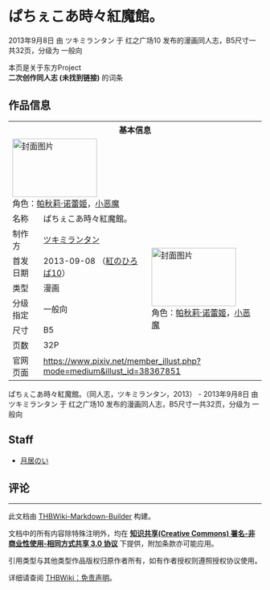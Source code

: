 # ぱちぇこあ時々紅魔館。

<!-- source html: G:\repos\THBWiki-Markdown-Builder\THBWikiMarkdown\Temp\main\1\1a\ns0%3A%E3%81%B1%E3%81%A1%E3%81%87%E3%81%93%E3%81%82%E6%99%82%E3%80%85%E7%B4%85%E9%AD%94%E9%A4%A8%E3%80%82.html -->

2013年9月8日 由 ツキミランタン 于 红之广场10 发布的漫画同人志，B5尺寸一共32页，分级为 一般向

本页是关于东方Project  
 **二次创作同人志 (未找到链接)** 的词条

## 作品信息

<table><tbody><tr><th colspan="3">基本信息</th></tr><tr><td class="cover-artwork-mobile" colspan="2"><a href="./文件-ぱちぇこあ時々紅魔館。封面.png.md" class="image" title="封面图片"><img alt="封面图片" src="https://upload.thwiki.cc/thumb/1/1d/%E3%81%B1%E3%81%A1%E3%81%87%E3%81%93%E3%81%82%E6%99%82%E3%80%85%E7%B4%85%E9%AD%94%E9%A4%A8%E3%80%82%E5%B0%81%E9%9D%A2.png/168px-%E3%81%B1%E3%81%A1%E3%81%87%E3%81%93%E3%81%82%E6%99%82%E3%80%85%E7%B4%85%E9%AD%94%E9%A4%A8%E3%80%82%E5%B0%81%E9%9D%A2.png" decoding="async" loading="lazy" width="168" height="116" srcset="https://upload.thwiki.cc/thumb/1/1d/%E3%81%B1%E3%81%A1%E3%81%87%E3%81%93%E3%81%82%E6%99%82%E3%80%85%E7%B4%85%E9%AD%94%E9%A4%A8%E3%80%82%E5%B0%81%E9%9D%A2.png/252px-%E3%81%B1%E3%81%A1%E3%81%87%E3%81%93%E3%81%82%E6%99%82%E3%80%85%E7%B4%85%E9%AD%94%E9%A4%A8%E3%80%82%E5%B0%81%E9%9D%A2.png 1.5x, https://upload.thwiki.cc/thumb/1/1d/%E3%81%B1%E3%81%A1%E3%81%87%E3%81%93%E3%81%82%E6%99%82%E3%80%85%E7%B4%85%E9%AD%94%E9%A4%A8%E3%80%82%E5%B0%81%E9%9D%A2.png/336px-%E3%81%B1%E3%81%A1%E3%81%87%E3%81%93%E3%81%82%E6%99%82%E3%80%85%E7%B4%85%E9%AD%94%E9%A4%A8%E3%80%82%E5%B0%81%E9%9D%A2.png 2x" data-file-width="400" data-file-height="277"></a><div class="cover-char">角色：<a href="./帕秋莉·诺蕾姬.md" title="帕秋莉·诺蕾姬">帕秋莉·诺蕾姬</a>，<a href="./小恶魔.md" title="小恶魔">小恶魔</a></div></td>
</tr><tr><td class="label">名称</td><td colspan="2"> ぱちぇこあ時々紅魔館。 </td></tr><tr><td class="label">制作方</td><td><a href="./ツキミランタン.md" title="ツキミランタン">ツキミランタン</a></td><td class="cover-artwork" rowspan="6" style="min-width:168px;"><a href="./文件-ぱちぇこあ時々紅魔館。封面.png.md" class="image" title="封面图片"><img alt="封面图片" src="https://upload.thwiki.cc/thumb/1/1d/%E3%81%B1%E3%81%A1%E3%81%87%E3%81%93%E3%81%82%E6%99%82%E3%80%85%E7%B4%85%E9%AD%94%E9%A4%A8%E3%80%82%E5%B0%81%E9%9D%A2.png/168px-%E3%81%B1%E3%81%A1%E3%81%87%E3%81%93%E3%81%82%E6%99%82%E3%80%85%E7%B4%85%E9%AD%94%E9%A4%A8%E3%80%82%E5%B0%81%E9%9D%A2.png" decoding="async" loading="lazy" width="168" height="116" srcset="https://upload.thwiki.cc/thumb/1/1d/%E3%81%B1%E3%81%A1%E3%81%87%E3%81%93%E3%81%82%E6%99%82%E3%80%85%E7%B4%85%E9%AD%94%E9%A4%A8%E3%80%82%E5%B0%81%E9%9D%A2.png/252px-%E3%81%B1%E3%81%A1%E3%81%87%E3%81%93%E3%81%82%E6%99%82%E3%80%85%E7%B4%85%E9%AD%94%E9%A4%A8%E3%80%82%E5%B0%81%E9%9D%A2.png 1.5x, https://upload.thwiki.cc/thumb/1/1d/%E3%81%B1%E3%81%A1%E3%81%87%E3%81%93%E3%81%82%E6%99%82%E3%80%85%E7%B4%85%E9%AD%94%E9%A4%A8%E3%80%82%E5%B0%81%E9%9D%A2.png/336px-%E3%81%B1%E3%81%A1%E3%81%87%E3%81%93%E3%81%82%E6%99%82%E3%80%85%E7%B4%85%E9%AD%94%E9%A4%A8%E3%80%82%E5%B0%81%E9%9D%A2.png 2x" data-file-width="400" data-file-height="277"></a><div class="cover-char">角色：<a href="./帕秋莉·诺蕾姬.md" title="帕秋莉·诺蕾姬">帕秋莉·诺蕾姬</a>，<a href="./小恶魔.md" title="小恶魔">小恶魔</a></div></td>
</tr><tr><td class="label">首发日期</td><td>2013-09-08&#160;（<a href="/展会作品列表?e=%E7%BA%A2%E4%B9%8B%E5%B9%BF%E5%9C%BA%2310">紅のひろば10</a>）</td></tr><tr><td class="label">类型</td><td>漫画</td></tr><tr><td class="label">分级指定</td><td>一般向</td></tr><tr><td class="label">尺寸</td><td>B5</td></tr><tr><td class="label">页数</td><td>32P</td></tr>
<tr><td class="label">官网页面</td><td colspan="2"><a rel="nofollow" class="external free" href="https://www.pixiv.net/member_illust.php?mode=medium&amp;illust_id=38367851">https://www.pixiv.net/member_illust.php?mode=medium&amp;illust_id=38367851</a></td></tr></tbody></table>

ぱちぇこあ時々紅魔館。（同人志，ツキミランタン，2013） - 2013年9月8日 由 ツキミランタン 于 红之广场10 发布的漫画同人志，B5尺寸一共32页，分级为 一般向

## Staff
- [月居のい](./月居のい.md)


## 评论




---

此文档由 [THBWiki-Markdown-Builder](https://github.com/Delsin-Yu/THBWiki-Markdown-Builder) 构建。

文档中的所有内容除特殊注明外，均在 [**知识共享(Creative Commons) 署名-非商业性使用-相同方式共享 3.0 协议**](https://creativecommons.org/licenses/by-sa/3.0/deed.zh-hans) 下提供，附加条款亦可能应用。

引用类型与其他类型作品版权归原作者所有，如有作者授权则遵照授权协议使用。

详细请查阅 [THBWiki：免责声明](https://thbwiki.cc/THBWiki:%E5%85%8D%E8%B4%A3%E5%A3%B0%E6%98%8E)。

